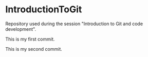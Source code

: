 # IntroductionToGit
Repository used during the session "Introduction to Git and code development".

This is my first commit.

This is my second commit.
